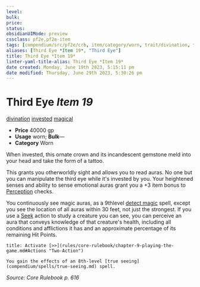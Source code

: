 ```yaml
---
level:
bulk:
price:
status:
obsidianUIMode: preview
cssclass: pf2e,pf2e-item
tags: [compendium/src/pf2e/crb, item/category/worn, trait/divination, trait/invested, trait/magical]
aliases: [Third Eye *Item 19*, "Third Eye"]
title: Third Eye *Item 19*
linter-yaml-title-alias: Third Eye *Item 19*
date created: Monday, June 19th 2023, 5:15:11 pm
date modified: Thursday, June 29th 2023, 5:30:26 pm
---
```


# Third Eye *Item 19*

[divination](rules/traits/divination.md) [invested](rules/traits/invested.md) [magical](rules/traits/magical.md)  

- **Price** 40000 gp
- **Usage** worn; **Bulk**—
- **Category** Worn

When invested, this ornate crown and its incandescent gemstone meld into your head and take the form of a tattoo.

This grants you otherworldly sight and allows you to read auras. No one but you can manipulate the third eye while it's invested by you. Your heightened senses and ability to sense emotional auras grant you a +3 item bonus to [Perception](compendium/skills.md#Perception) checks.

You continuously see magic auras, as a 9thlevel [detect magic](compendium/spells/detect-magic.md) spell, except you see the location of all auras within 30 feet, not just the strongest. If you use a [Seek](rules/actions/seek.md) action to study a creature you can see, you can perceive an aura that conveys knowledge of that creature's health, including all conditions and afflictions it has and an approximate percentage of its remaining Hit Points.

```ad-embed-ability
title: Activate [>>](rules/core-rulebook/chapter-9-playing-the-game.md#Actions "Two-Action")

You gain the effects of an 8th-level [true seeing](compendium/spells/true-seeing.md) spell.
```

*Source: Core Rulebook p. 616*

